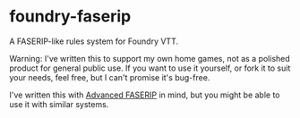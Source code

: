 # foundry-faserip
A FASERIP-like rules system for Foundry VTT.

Warning: I've written this to support my own home games, not as a polished product for general public use. If you want to use it yourself, or fork it to suit your needs, feel free, but I can't promise it's bug-free.

I've written this with [Advanced FASERIP](https://www.drivethrurpg.com/en/product/462478/advanced-faserip) in mind, but you might be able to use it with similar systems.
